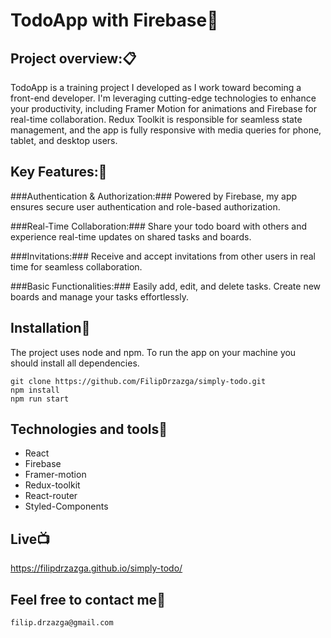 # TodoApp with Firebase:calendar:


## Project overview::clipboard:

TodoApp is a training project I developed as I work toward becoming a front-end developer. I'm leveraging cutting-edge technologies to enhance your productivity, including Framer Motion for animations and Firebase for real-time collaboration. Redux Toolkit is responsible for seamless state management, and the app is fully responsive with media queries for phone, tablet, and desktop users.


## Key Features::key:

###Authentication & Authorization:### Powered by Firebase, my app ensures secure user authentication and role-based authorization.

###Real-Time Collaboration:### Share your todo board with others and experience real-time updates on shared tasks and boards.

###Invitations:### Receive and accept invitations from other users in real time for seamless collaboration.

###Basic Functionalities:### Easily add, edit, and delete tasks. Create new boards and manage your tasks effortlessly.


## Installation:dvd:

The project uses node and npm. To run the app on your machine you should install all dependencies.

```
git clone https://github.com/FilipDrzazga/simply-todo.git
npm install
npm run start
```

## Technologies and tools:wrench:

* React
* Firebase
* Framer-motion
* Redux-toolkit
* React-router
* Styled-Components


## Live:tv:

<https://filipdrzazga.github.io/simply-todo/>


## Feel free to contact me:thought_balloon:

`filip.drzazga@gmail.com`
